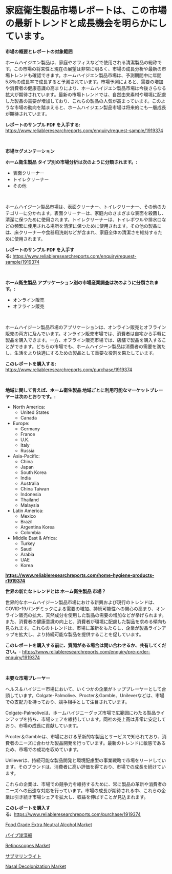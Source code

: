 <p><h1>家庭衛生製品市場レポートは、この市場の最新トレンドと成長機会を明らかにしています。</h1></p><p><strong>市場の概要とレポートの対象範囲</strong></p>
<p><p>ホームハイジエン製品は、家庭やオフィスなどで使用される清潔製品の総称です。この市場の将来性と現在の展望は非常に明るく、市場の成長分析や最新の市場トレンドも確認できます。ホームハイジエン製品市場は、予測期間中に年間5.8％の成長率で成長すると予測されています。市場予測によると、需要の増加や消費者の健康意識の高まりにより、ホームハイジエン製品市場は今後さらなる拡大が期待されています。最新の市場トレンドでは、自然由来素材や環境に配慮した製品の需要が増加しており、これらの製品の人気が高まっています。このような市場の動向を踏まえると、ホームハイジエン製品市場は将来的にも一層成長が期待されています。</p></p>
<p><strong>レポートのサンプル PDF を入手する:</strong> <a href="https://www.reliableresearchreports.com/enquiry/request-sample/1919374">https://www.reliableresearchreports.com/enquiry/request-sample/1919374</a></p>
<p>&nbsp;</p>
<p><strong>市場セグメンテーション</strong></p>
<p><strong>ホーム衛生製品 タイプ別の市場分析は次のように分類されます。:</strong></p>
<p><ul><li>表面クリーナー</li><li>トイレクリーナー</li><li>その他</li></ul></p>
<p>&nbsp;</p>
<p><p>ホームハイジーン製品市場は、表面クリーナー、トイレクリーナー、その他のカテゴリーに分かれます。表面クリーナーは、家庭内のさまざまな表面を殺菌し、清潔に保つために使用されます。トイレクリーナーは、トイレボウルや排水口などの頻繁に使用される場所を清潔に保つために使用されます。その他の製品には、床クリーナーや食器用洗剤などが含まれ、家庭全体の清潔さを維持するために使用されます。</p></p>
<p><strong>レポートのサンプル PDF を入手する:</strong>&nbsp;<a href="https://www.reliableresearchreports.com/enquiry/request-sample/1919374">https://www.reliableresearchreports.com/enquiry/request-sample/1919374</a></p>
<p>&nbsp;</p>
<p><strong> ホーム衛生製品 アプリケーション別の市場産業調査は次のように分類されます。:</strong></p>
<p><ul><li>オンライン販売</li><li>オフライン販売</li></ul></p>
<p>&nbsp;</p>
<p><p>ホームハイジーン製品市場のアプリケーションは、オンライン販売とオフライン販売の両方に及んでいます。オンライン販売市場では、消費者は自宅から手軽に製品を購入できます。一方、オフライン販売市場では、店舗で製品を購入することができます。どちらの市場でも、ホームハイジーン製品は消費者の需要を満たし、生活をより快適にするための製品として重要な役割を果たしています。</p></p>
<p><strong>このレポートを購入する:</strong>&nbsp; <a href="https://www.reliableresearchreports.com/purchase/1919374">https://www.reliableresearchreports.com/purchase/1919374</a></p>
<p>&nbsp;</p>
<p><strong>地域に関して言えば、ホーム衛生製品 地域ごとに利用可能なマーケットプレーヤーは次のとおりです。:</strong></p>
<p><ul>
    <li>
        North America:
        <ul>
            <li>United States</li>
            <li>Canada</li>
        </ul>
    </li>
    <li>
        Europe:
        <ul>
            <li>Germany</li>
            <li>France</li>
            <li>U.K.</li>
            <li>Italy</li>
            <li>Russia</li>
        </ul>
    </li>
    <li>
        Asia-Pacific:
        <ul>
            <li>China</li>
            <li>Japan</li>
            <li>South Korea</li>
            <li>India</li>
            <li>Australia</li>
            <li>China Taiwan</li>
            <li>Indonesia</li>
            <li>Thailand</li>
            <li>Malaysia</li>
        </ul>
    </li>
    <li>
        Latin America:
        <ul>
            <li>Mexico</li>
            <li>Brazil</li>
            <li>Argentina Korea</li>
            <li>Colombia</li>
        </ul>
    </li>
    <li>
        Middle East & Africa:
        <ul>
            <li>Turkey</li>
            <li>Saudi</li>
            <li>Arabia</li>
            <li>UAE</li>
            <li>Korea</li>
        </ul>
    </li>
    </ul></p>
<p><strong><a href="https://www.reliableresearchreports.com/home-hygiene-products-r1919374">https://www.reliableresearchreports.com/home-hygiene-products-r1919374</a></strong>&nbsp;</p>
<p><strong>世界の新たなトレンドとは ホーム衛生製品 市場？</strong></p>
<p><p>世界的なホームハイジーン製品市場における新興および現行のトレンドは、COVID-19パンデミックによる需要の増加、持続可能性への関心の高まり、オンライン販売の拡大、天然成分を使用した製品の需要の増加などが挙げられます。また、消費者の健康意識の向上と、消費者が環境に配慮した製品を求める傾向も見られます。これらのトレンドは、市場に革新をもたらし、企業が製品ラインアップを拡大し、より持続可能な製品を提供することを促しています。</p></p>
<p><strong>このレポートを購入する前に、質問がある場合は問い合わせるか、共有してください。</strong>- <a href="https://www.reliableresearchreports.com/enquiry/pre-order-enquiry/1919374">https://www.reliableresearchreports.com/enquiry/pre-order-enquiry/1919374</a></p>
<p>&nbsp;</p>
<p><strong>主要な市場プレーヤー</strong></p>
<p><p>ヘルス＆ハイジニー市場において、いくつかの企業がトッププレーヤーとして台頭しています。Colgate-Palmolive、Procter＆Gamble、Unileverなどは、市場での支配力を持っており、競争相手として注目されています。</p><p>Colgate-Palmoliveは、ホームハイジニーグッズ市場で広範囲にわたる製品ラインアップを持ち、市場シェアを維持しています。同社の売上高は非常に安定しており、市場の成長に貢献しています。</p><p>Procter＆Gambleは、市場における革新的な製品とサービスで知られており、消費者のニーズに合わせた製品開発を行っています。最新のトレンドに敏感であるため、市場での成功を収めています。</p><p>Unileverは、持続可能な製品開発と環境配慮型の事業戦略で市場をリードしています。そのブランドは、消費者に高い評価を得ており、市場での成長を続けています。</p><p>これらの企業は、市場での競争力を維持するために、常に製品の革新や消費者のニーズへの迅速な対応を行っています。市場の成長が期待される中、これらの企業は引き続き市場シェアを拡大し、収益を伸ばすことが見込まれます。</p></p>
<p><strong>このレポートを購入する:</strong>&nbsp;&nbsp;<a href="https://www.reliableresearchreports.com/purchase/1919374">https://www.reliableresearchreports.com/purchase/1919374</a></p>
<p><p><a href="https://issuu.com/reportprime-2/docs/food-grade-extra-neutral-alcohol-market-size-2030.">Food Grade Extra Neutral Alcohol Market</a></p><p><a href="https://github.com/tubbs463/Market-Research-Report-List-1/blob/main/551578347647.md">パイプ浚渫船</a></p><p><a href="https://github.com/arionmp/Market-Research-Report-List-3/blob/main/retinoscopes-market.md">Retinoscopes Market</a></p><p><a href="https://github.com/ddwcuskozol07187/Market-Research-Report-List-2/blob/main/392754947648.md">サブマリンライト</a></p><p><a href="https://www.linkedin.com/pulse/nasal-decolonization-market-furnishes-information-share-trends-obmje?trackingId=zrh%2BAbuyn%2BvGwM3vZEntGQ%3D%3D">Nasal Decolonization Market</a></p></p>